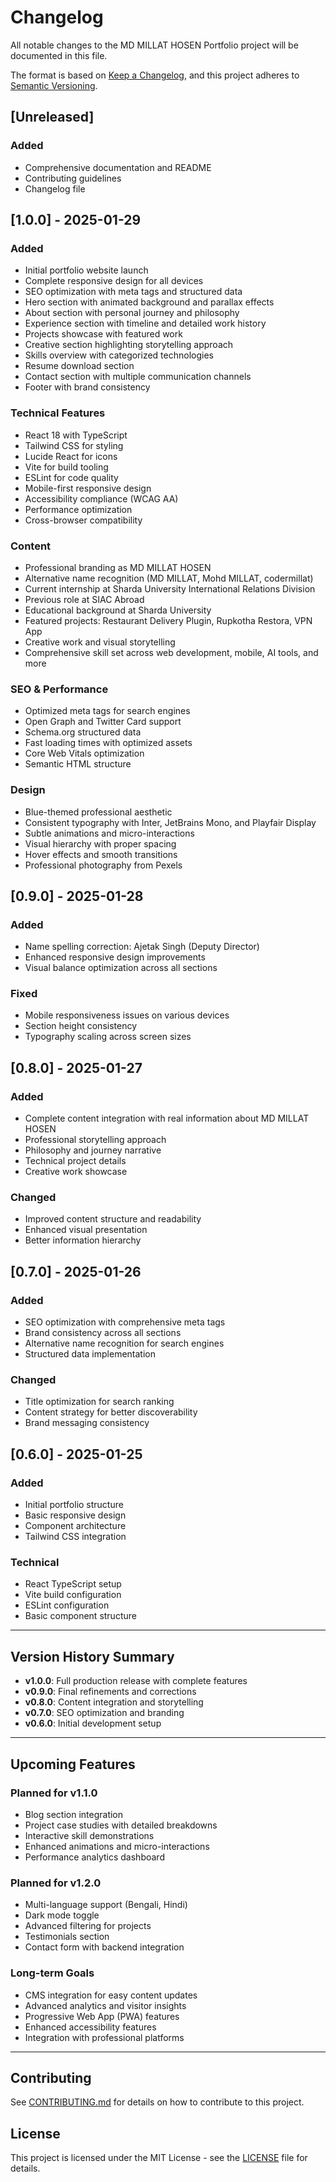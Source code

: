 # Changelog

All notable changes to the MD MILLAT HOSEN Portfolio project will be documented in this file.

The format is based on [Keep a Changelog](https://keepachangelog.com/en/1.0.0/),
and this project adheres to [Semantic Versioning](https://semver.org/spec/v2.0.0.html).

## [Unreleased]

### Added
- Comprehensive documentation and README
- Contributing guidelines
- Changelog file

## [1.0.0] - 2025-01-29

### Added
- Initial portfolio website launch
- Complete responsive design for all devices
- SEO optimization with meta tags and structured data
- Hero section with animated background and parallax effects
- About section with personal journey and philosophy
- Experience section with timeline and detailed work history
- Projects showcase with featured work
- Creative section highlighting storytelling approach
- Skills overview with categorized technologies
- Resume download section
- Contact section with multiple communication channels
- Footer with brand consistency

### Technical Features
- React 18 with TypeScript
- Tailwind CSS for styling
- Lucide React for icons
- Vite for build tooling
- ESLint for code quality
- Mobile-first responsive design
- Accessibility compliance (WCAG AA)
- Performance optimization
- Cross-browser compatibility

### Content
- Professional branding as MD MILLAT HOSEN
- Alternative name recognition (MD MILLAT, Mohd MILLAT, codermillat)
- Current internship at Sharda University International Relations Division
- Previous role at SIAC Abroad
- Educational background at Sharda University
- Featured projects: Restaurant Delivery Plugin, Rupkotha Restora, VPN App
- Creative work and visual storytelling
- Comprehensive skill set across web development, mobile, AI tools, and more

### SEO & Performance
- Optimized meta tags for search engines
- Open Graph and Twitter Card support
- Schema.org structured data
- Fast loading times with optimized assets
- Core Web Vitals optimization
- Semantic HTML structure

### Design
- Blue-themed professional aesthetic
- Consistent typography with Inter, JetBrains Mono, and Playfair Display
- Subtle animations and micro-interactions
- Visual hierarchy with proper spacing
- Hover effects and smooth transitions
- Professional photography from Pexels

## [0.9.0] - 2025-01-28

### Added
- Name spelling correction: Ajetak Singh (Deputy Director)
- Enhanced responsive design improvements
- Visual balance optimization across all sections

### Fixed
- Mobile responsiveness issues on various devices
- Section height consistency
- Typography scaling across screen sizes

## [0.8.0] - 2025-01-27

### Added
- Complete content integration with real information about MD MILLAT HOSEN
- Professional storytelling approach
- Philosophy and journey narrative
- Technical project details
- Creative work showcase

### Changed
- Improved content structure and readability
- Enhanced visual presentation
- Better information hierarchy

## [0.7.0] - 2025-01-26

### Added
- SEO optimization with comprehensive meta tags
- Brand consistency across all sections
- Alternative name recognition for search engines
- Structured data implementation

### Changed
- Title optimization for search ranking
- Content strategy for better discoverability
- Brand messaging consistency

## [0.6.0] - 2025-01-25

### Added
- Initial portfolio structure
- Basic responsive design
- Component architecture
- Tailwind CSS integration

### Technical
- React TypeScript setup
- Vite build configuration
- ESLint configuration
- Basic component structure

---

## Version History Summary

- **v1.0.0**: Full production release with complete features
- **v0.9.0**: Final refinements and corrections
- **v0.8.0**: Content integration and storytelling
- **v0.7.0**: SEO optimization and branding
- **v0.6.0**: Initial development setup

---

## Upcoming Features

### Planned for v1.1.0
- Blog section integration
- Project case studies with detailed breakdowns
- Interactive skill demonstrations
- Enhanced animations and micro-interactions
- Performance analytics dashboard

### Planned for v1.2.0
- Multi-language support (Bengali, Hindi)
- Dark mode toggle
- Advanced filtering for projects
- Testimonials section
- Contact form with backend integration

### Long-term Goals
- CMS integration for easy content updates
- Advanced analytics and visitor insights
- Progressive Web App (PWA) features
- Enhanced accessibility features
- Integration with professional platforms

---

## Contributing

See [CONTRIBUTING.md](CONTRIBUTING.md) for details on how to contribute to this project.

## License

This project is licensed under the MIT License - see the [LICENSE](LICENSE) file for details.